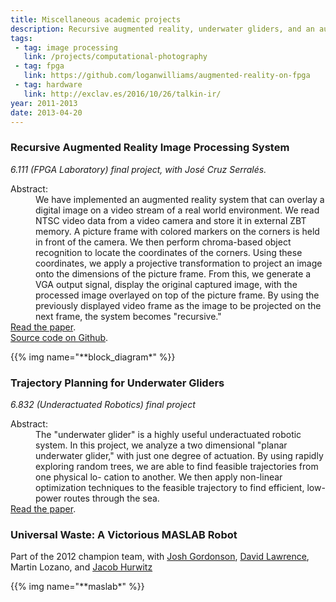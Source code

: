 ```yaml
---
title: Miscellaneous academic projects
description: Recursive augmented reality, underwater gliders, and an autonomous robot.
tags:
 - tag: image processing
   link: /projects/computational-photography
 - tag: fpga
   link: https://github.com/loganwilliams/augmented-reality-on-fpga
 - tag: hardware
   link: http://exclav.es/2016/10/26/talkin-ir/
year: 2011-2013
date: 2013-04-20 
---
```


<h3><strong>Recursive Augmented Reality Image Processing System</strong></h3>
<em>6.111 (FPGA Laboratory) final project, with Jos&eacute; Cruz Serral&eacute;s.</em>
<dl>
	<dt>Abstract:</dt>
	<dd>We have implemented an augmented reality system that can overlay a digital image on a video stream of a real world environment. We read NTSC video data from a video camera and store it in external ZBT memory. A picture frame with colored markers on the corners is held in front of the camera. We then perform chroma-based object recognition to locate the coordinates of the corners. Using these coordinates, we apply a projective transformation to project an image onto the dimensions of the picture frame. From this, we generate a VGA output signal, display the original captured image, with the processed image overlayed on top of the picture frame. By using the previously displayed video frame as the image to be projected on the next frame, the system becomes "recursive."</dd>
	<dt><a href="images/6111FinalLoganJose.pdf">Read the paper</a>.
	<dt><a href="https://github.com/loganwilliams/augmented-reality-on-fpga">Source code on Github</a>.</dt>
</dl>

<div class="gallery">
{{% img name="**block_diagram*" %}}
</div>

<h3><strong>Trajectory Planning for Underwater Gliders</strong></h3>
<em>6.832 (Underactuated Robotics) final project</em>
<dl>
	<dt>Abstract:</dt>
	<dd>The "underwater glider" is a highly useful underactuated robotic system. In this project, we analyze a two dimensional "planar underwater glider," with just one degree of actuation. By using rapidly exploring random trees, we are able to find feasible trajectories from one physical lo- cation to another. We then apply non-linear optimization techniques to the feasible trajectory to find efficient, low-power routes through the sea.</dd>
	<dt><a href="images/trajectory_planning.pdf">Read the paper</a>.</dt>
</dl>

<a id="universalwaste"><h3><strong>Universal Waste: A Victorious MASLAB Robot</strong></h3></a>
	<dl>
		<dt>Part of the 2012 champion team, with <a href="http://muffinator.mit.edu/">Josh Gordonson</a>, <a href="http://mit.edu/dlaw/www">David Lawrence</a>, Martin Lozano, and <a href="http://mit.edu/jhurwitz/www/">Jacob Hurwitz</a></dt>
	</dl>

<div class="gallery">
{{% img name="**maslab*" %}}
</div>